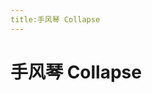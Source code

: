 ```yaml
---
title:手风琴 Collapse
---
```


# 手风琴 Collapse

<ClientOnly>
  <collapse-demo></collapse-demo>
</ClientOnly>